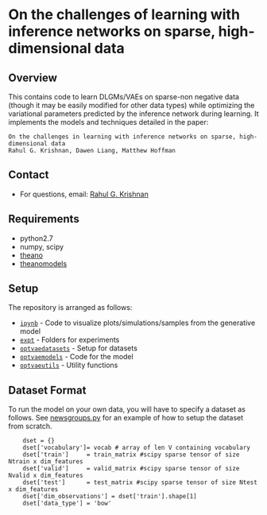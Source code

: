 # On the challenges of learning with inference networks on sparse, high-dimensional data

## Overview
This contains code to learn DLGMs/VAEs on sparse-non negative 
data (though it may be easily modified for other data types) while optimizing the variational 
parameters predicted by the inference network during learning. It implements the models and techniques detailed in the paper: 
```
On the challenges in learning with inference networks on sparse, high-dimensional data 
Rahul G. Krishnan, Dawen Liang, Matthew Hoffman
```

## Contact
* For questions, email: [Rahul G. Krishnan](mailto:rahulgk@mit.edu)

## Requirements
* python2.7
* numpy, scipy
* [theano](http://deeplearning.net/software/theano/)
* [theanomodels](https://github.com/clinicalml/theanomodels)

## Setup 

The repository is arranged as follows:
* [`ipynb`](./ipynb) - Code to visualize plots/simulations/samples from the generative model
* [`expt`](./expt)   - Folders for experiments
* [`optvaedatasets`](./optvaedatasets) - Setup for datasets 
* [`optvaemodels`](./optvaemodels)     - Code for the model 
* [`optvaeutils`](./optvaeutils)       - Utility functions 

## Dataset Format
To run the model on your own data, you will have 
to specify a dataset as follows. See [newsgroups.py](./optvaedatasets/newsgroups.py) for an example of
how to setup the dataset from scratch. 
```
    dset = {}
    dset['vocabulary']= vocab # array of len V containing vocabulary
    dset['train']     = train_matrix #scipy sparse tensor of size Ntrain x dim_features
    dset['valid']     = valid_matrix #scipy sparse tensor of size Nvalid x dim_features
    dset['test']      = test_matrix #scipy sparse tensor of size Ntest x dim_features 
    dset['dim_observations'] = dset['train'].shape[1]
    dset['data_type'] = 'bow'
```

